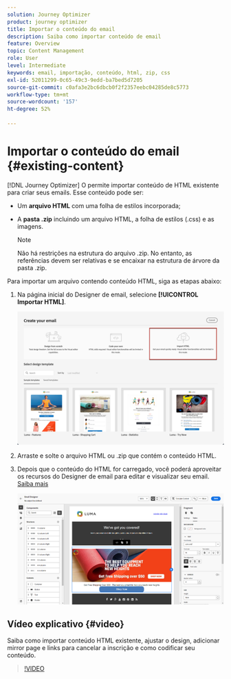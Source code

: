 ```yaml
---
solution: Journey Optimizer
product: journey optimizer
title: Importar o conteúdo do email
description: Saiba como importar conteúdo de email
feature: Overview
topic: Content Management
role: User
level: Intermediate
keywords: email, importação, conteúdo, html, zip, css
exl-id: 52011299-0c65-49c3-9edd-ba7bed5d7205
source-git-commit: c0afa3e2bc6dbcb0f2f2357eebc04285de8c5773
workflow-type: tm+mt
source-wordcount: '157'
ht-degree: 52%

---
```


# Importar o conteúdo do email {#existing-content}

[!DNL Journey Optimizer] O permite importar conteúdo de HTML existente para criar seus emails. Esse conteúdo pode ser:

* Um **arquivo HTML** com uma folha de estilos incorporada;
* A **pasta .zip** incluindo um arquivo HTML, a folha de estilos (.css) e as imagens.

   >[!NOTE]
   >
   >Não há restrições na estrutura do arquivo .zip. No entanto, as referências devem ser relativas e se encaixar na estrutura de árvore da pasta .zip.

Para importar um arquivo contendo conteúdo HTML, siga as etapas abaixo:

1. Na página inicial do Designer de email, selecione **[!UICONTROL Importar HTML]**.

   ![](assets/import-html_2.png)

1. Arraste e solte o arquivo HTML ou .zip que contém o conteúdo HTML.

1. Depois que o conteúdo do HTML for carregado, você poderá aproveitar os recursos do Designer de email para editar e visualizar seu email. [Saiba mais](content-from-scratch.md)

   ![](assets/html-imported.png)

## Vídeo explicativo {#video}

Saiba como importar conteúdo HTML existente, ajustar o design, adicionar mirror page e links para cancelar a inscrição e como codificar seu conteúdo.

>[!VIDEO](https://video.tv.adobe.com/v/334102?quality=12)
